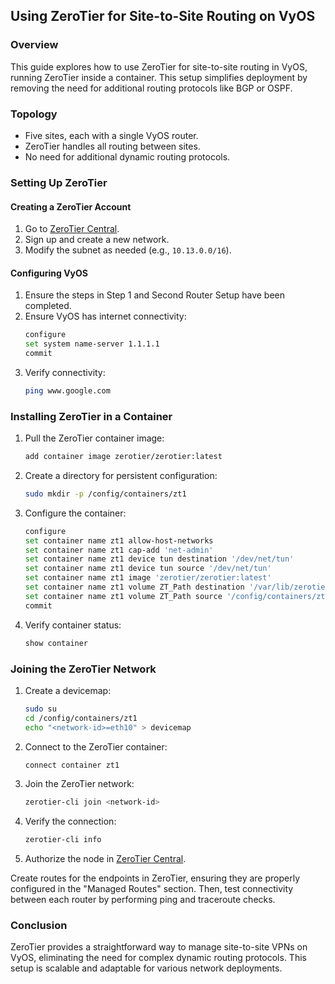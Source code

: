 ## Using ZeroTier for Site-to-Site Routing on VyOS

### Overview

This guide explores how to use ZeroTier for site-to-site routing in VyOS, running ZeroTier inside a container. This setup simplifies deployment by removing the need for additional routing protocols like BGP or OSPF.

### Topology

- Five sites, each with a single VyOS router.
- ZeroTier handles all routing between sites.
- No need for additional dynamic routing protocols.

### Setting Up ZeroTier

#### Creating a ZeroTier Account

1. Go to [ZeroTier Central](https://my.zerotier.com).
2. Sign up and create a new network.
3. Modify the subnet as needed (e.g., `10.13.0.0/16`).

#### Configuring VyOS

1. Ensure the steps in Step 1 and Second Router Setup have been completed.
2. Ensure VyOS has internet connectivity:
   ```bash
   configure
   set system name-server 1.1.1.1
   commit
   ```
3. Verify connectivity:
   ```bash
   ping www.google.com
   ```

### Installing ZeroTier in a Container

1. Pull the ZeroTier container image:
   ```bash
   add container image zerotier/zerotier:latest
   ```
2. Create a directory for persistent configuration:
   ```bash
   sudo mkdir -p /config/containers/zt1
   ```
3. Configure the container:
   ```bash
   configure
   set container name zt1 allow-host-networks
   set container name zt1 cap-add 'net-admin'
   set container name zt1 device tun destination '/dev/net/tun'
   set container name zt1 device tun source '/dev/net/tun'
   set container name zt1 image 'zerotier/zerotier:latest'
   set container name zt1 volume ZT_Path destination '/var/lib/zerotier-one'
   set container name zt1 volume ZT_Path source '/config/containers/zt1'
   commit
   ```
4. Verify container status:
   ```bash
   show container
   ```

### Joining the ZeroTier Network

1. Create a devicemap:
   ```bash
   sudo su
   cd /config/containers/zt1
   echo "<network-id>=eth10" > devicemap
   ```
2. Connect to the ZeroTier container:
   ```bash
   connect container zt1
   ```
3. Join the ZeroTier network:
   ```bash
   zerotier-cli join <network-id>
   ```
4. Verify the connection:
   ```bash
   zerotier-cli info
   ```
5. Authorize the node in [ZeroTier Central](https://my.zerotier.com).

Create routes for the endpoints in ZeroTier, ensuring they are properly configured in the "Managed Routes" section. Then, test connectivity between each router by performing ping and traceroute checks. 

### Conclusion

ZeroTier provides a straightforward way to manage site-to-site VPNs on VyOS, eliminating the need for complex dynamic routing protocols. This setup is scalable and adaptable for various network deployments.

